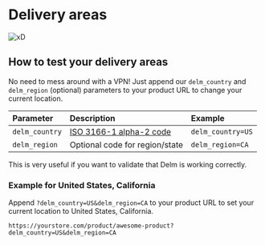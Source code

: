 # Delivery areas

![xD](https://i.imgur.com/ulEpheo.gif)

## How to test your delivery areas

No need to mess around with a VPN! Just append our `delm_country` and `delm_region` (optional) parameters to your product URL to change your current location.

| Parameter      | Description                                                         | Example           |
| :------------- | :------------------------------------------------------------------ | :---------------- |
| `delm_country` | [ISO 3166-1 alpha-2 code](https://en.wikipedia.org/wiki/ISO_3166-2) | `delm_country=US` |
| `delm_region`  | Optional code for region/state                                      | `delm_region=CA`  |

This is very useful if you want to validate that Delm is working correctly.

### Example for United States, California

Append `?delm_country=US&delm_region=CA` to your product URL to set your current location to United States, California.

```text
https://yourstore.com/product/awesome-product?delm_country=US&delm_region=CA
```
